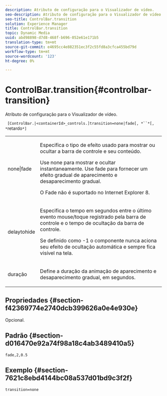 ```yaml
---
description: Atributo de configuração para o Visualizador de vídeo.
seo-description: Atributo de configuração para o Visualizador de vídeo.
seo-title: ControlBar.transition
solution: Experience Manager
title: ControlBar.transition
topic: Dynamic Media
uuid: abd98898-d7d8-468f-b696-052e61e171b5
translation-type: tm+mt
source-git-commit: e4695cc4e882351ec3f2c55fd8a3cfca455bd79d
workflow-type: tm+mt
source-wordcount: '123'
ht-degree: 0%

---
```



# ControlBar.transition{#controlbar-transition}

Atributo de configuração para o Visualizador de vídeo.

` [ControlBar.|<containerId>_controls.]transition=none|fade[, *``*[, *`retardo`*]`

<table id="table_C616483932C2482CA9794DDD7313FD7C"> 
 <tbody> 
  <tr> 
   <td colname="col1"> <p> <span class="codeph"> none|fade</span> </p> </td> 
   <td colname="col2"> <p> Especifica o tipo de efeito usado para mostrar ou ocultar a barra de controle e seu conteúdo. </p> <p>Use <span class="codeph"> none</span> para mostrar e ocultar instantaneamente. Use <span class="codeph"> fade</span> para fornecer um efeito gradual de aparecimento e desaparecimento gradual. </p> <p>O Fade não é suportado no Internet Explorer 8. </p> </td> 
  </tr> 
  <tr> 
   <td colname="col1"> <p> <span class="codeph"> <span class="varname"> delaytohide</span> </span> </p> </td> 
   <td colname="col2"> <p>Especifica o tempo em segundos entre o último evento mouse/toque registrado pela barra de controle e o tempo de ocultação da barra de controle. </p> <p> Se definido como <span class="codeph"> -1</span> o componente nunca aciona seu efeito de ocultação automática e sempre fica visível na tela. </p> </td> 
  </tr> 
  <tr> 
   <td colname="col1"> <p> <span class="codeph"> <span class="varname"> duração</span> </span> </p> </td> 
   <td colname="col2"> <p>Define a duração da animação de aparecimento e desaparecimento gradual, em segundos. </p> </td> 
  </tr> 
 </tbody> 
</table>

## Propriedades {#section-f42369774e2740dcb399626a0e4e930e}

Opcional.

## Padrão {#section-d016470e92a74f98a18c4ab3489410a5}

`fade,2,0.5`

## Exemplo {#section-7621c8ebd4144bc08a537d01bd9c3f2f}

```
transition=none
```

